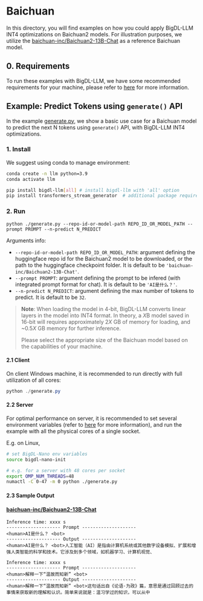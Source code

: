 # Baichuan
In this directory, you will find examples on how you could apply BigDL-LLM INT4 optimizations on Baichuan2 models. For illustration purposes, we utilize the [baichuan-inc/Baichuan2-13B-Chat](https://huggingface.co/baichuan-inc/Baichuan2-13B-Chat) as a reference Baichuan model.

## 0. Requirements
To run these examples with BigDL-LLM, we have some recommended requirements for your machine, please refer to [here](../README.md#recommended-requirements) for more information.

## Example: Predict Tokens using `generate()` API
In the example [generate.py](./generate.py), we show a basic use case for a Baichuan model to predict the next N tokens using `generate()` API, with BigDL-LLM INT4 optimizations.
### 1. Install
We suggest using conda to manage environment:
```bash
conda create -n llm python=3.9
conda activate llm

pip install bigdl-llm[all] # install bigdl-llm with 'all' option
pip install transformers_stream_generator  # additional package required for Baichuan-13B-Chat to conduct generation
```

### 2. Run
```
python ./generate.py --repo-id-or-model-path REPO_ID_OR_MODEL_PATH --prompt PROMPT --n-predict N_PREDICT
```

Arguments info:
- `--repo-id-or-model-path REPO_ID_OR_MODEL_PATH`: argument defining the huggingface repo id for the Baichuan2 model to be downloaded, or the path to the huggingface checkpoint folder. It is default to be `'baichuan-inc/Baichuan2-13B-Chat'`.
- `--prompt PROMPT`: argument defining the prompt to be infered (with integrated prompt format for chat). It is default to be `'AI是什么？'`.
- `--n-predict N_PREDICT`: argument defining the max number of tokens to predict. It is default to be `32`.

> **Note**: When loading the model in 4-bit, BigDL-LLM converts linear layers in the model into INT4 format. In theory, a *X*B model saved in 16-bit will requires approximately 2*X* GB of memory for loading, and ~0.5*X* GB memory for further inference.
>
> Please select the appropriate size of the Baichuan model based on the capabilities of your machine.

#### 2.1 Client
On client Windows machine, it is recommended to run directly with full utilization of all cores:
```powershell
python ./generate.py 
```

#### 2.2 Server
For optimal performance on server, it is recommended to set several environment variables (refer to [here](../README.md#best-known-configuration-on-linux) for more information), and run the example with all the physical cores of a single socket.

E.g. on Linux,
```bash
# set BigDL-Nano env variables
source bigdl-nano-init

# e.g. for a server with 48 cores per socket
export OMP_NUM_THREADS=48
numactl -C 0-47 -m 0 python ./generate.py
```

#### 2.3 Sample Output
#### [baichuan-inc/Baichuan2-13B-Chat](https://huggingface.co/baichuan-inc/Baichuan2-13B-Chat)
```log
Inference time: xxxx s
-------------------- Prompt --------------------
<human>AI是什么？ <bot>
-------------------- Output --------------------
<human>AI是什么？ <bot>人工智能（AI）是指由计算机系统或其他数字设备模拟、扩展和增强人类智能的科学和技术。它涉及到多个领域，如机器学习、计算机视觉、
```

```log
Inference time: xxxx s
-------------------- Prompt --------------------
<human>解释一下“温故而知新” <bot>
-------------------- Output --------------------
<human>解释一下“温故而知新” <bot>这句话出自《论语·为政》篇，意思是通过回顾过去的事情来获取新的理解和认识。简单来说就是：温习学过的知识，可以从中
```
